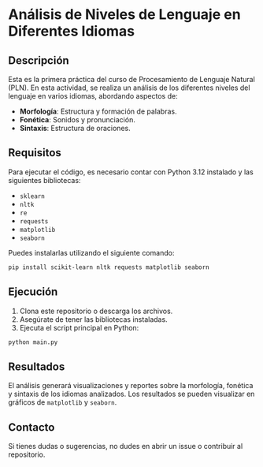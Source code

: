 # Análisis de Niveles de Lenguaje en Diferentes Idiomas

## Descripción
Esta es la primera práctica del curso de Procesamiento de Lenguaje Natural (PLN). En esta actividad, se realiza un análisis de los diferentes niveles del lenguaje en varios idiomas, abordando aspectos de:

- **Morfología**: Estructura y formación de palabras.
- **Fonética**: Sonidos y pronunciación.
- **Sintaxis**: Estructura de oraciones.

## Requisitos
Para ejecutar el código, es necesario contar con Python 3.12 instalado y las siguientes bibliotecas:

- `sklearn`
- `nltk`
- `re`
- `requests`
- `matplotlib`
- `seaborn`

Puedes instalarlas utilizando el siguiente comando:

```bash
pip install scikit-learn nltk requests matplotlib seaborn
```

## Ejecución
1. Clona este repositorio o descarga los archivos.
2. Asegúrate de tener las bibliotecas instaladas.
3. Ejecuta el script principal en Python:

```bash
python main.py
```

## Resultados
El análisis generará visualizaciones y reportes sobre la morfología, fonética y sintaxis de los idiomas analizados. Los resultados se pueden visualizar en gráficos de `matplotlib` y `seaborn`.

## Contacto
Si tienes dudas o sugerencias, no dudes en abrir un issue o contribuir al repositorio.